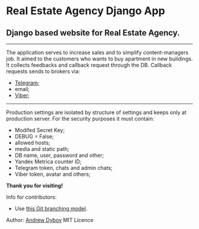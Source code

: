 # Real Estate Agency Django App
## Django based website for Real Estate Agency.
---
The application serves to increase sales and to simplify content-managers job.
It aimed to the customers who wants to buy apartment in new buildings.
It collects feedbacks and callback request through the DB.
Callback requests sends to brokers via:
* [Telegram](https://telegram.org/ "Telegram Messenger");
* email;
* [Viber](https://www.viber.com/ 'Viber Messenger');

---
Production settings are isolated by structure of settings and keeps only at production server.
For the security purposes it must contain:
* Modifed Secret Key;
* DEBUG = False;
* allowed hosts;
* media and static path;
* DB name, user, password and other;
* Yandex Metrica counter ID;
* Telegram token, chats and admin chats;
* Viber token, avatar and others;

__Thank you for visiting!__

Info for contributors:
* Use [this Git branching model](http://nvie.com/posts/a-successful-git-branching-model/ "Why I choosed that").

Author: [Andrew Dybov](mailto:dybov.andrew@gmail.com)
MIT Licence